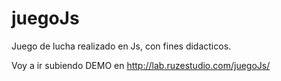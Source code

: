# juegoJs
Juego de lucha realizado en Js, con fines didacticos.

Voy a ir subiendo DEMO en http://lab.ruzestudio.com/juegoJs/
